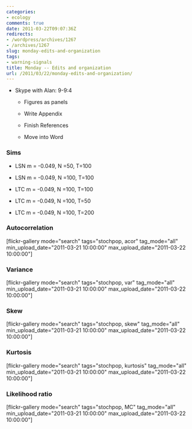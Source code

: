 ```yaml
---
categories:
- ecology
comments: true
date: 2011-03-22T09:07:36Z
redirects:
- /wordpress/archives/1267
- /archives/1267
slug: monday-edits-and-organization
tags:
- warning-signals
title: Monday -- Edits and organization
url: /2011/03/22/monday-edits-and-organization/
---
```


* Skype with Alan: 9-9:4

	
  * Figures as panels

	
  * Write Appendix

	
  * Finish References

	
  * Move into Word




### Sims





	
  * LSN m = -0.049, N =50, T=100

	
  * LSN m = -0.049, N =100, T=100

	
  * LTC m = -0.049, N =100, T=100

	
  * LTC m = -0.049, N =100, T=50

	
  * LTC m = -0.049, N =100, T=200




### Autocorrelation


[flickr-gallery mode="search" tags="stochpop, acor"  tag_mode="all"  min_upload_date="2011-03-21 10:00:00" max_upload_date="2011-03-22 10:00:00"]


### Variance


[flickr-gallery mode="search" tags="stochpop, var" tag_mode="all" min_upload_date="2011-03-21 10:00:00" max_upload_date="2011-03-22 10:00:00"]


### Skew


[flickr-gallery mode="search" tags="stochpop, skew" tag_mode="all" min_upload_date="2011-03-21 10:00:00" max_upload_date="2011-03-22 10:00:00"]


### Kurtosis


[flickr-gallery mode="search" tags="stochpop, kurtosis"  tag_mode="all"  min_upload_date="2011-03-21 10:00:00" max_upload_date="2011-03-22 10:00:00"]


### Likelihood ratio


[flickr-gallery mode="search" tags="stochpop, MC"  tag_mode="all"  min_upload_date="2011-03-21 10:00:00" max_upload_date="2011-03-22 10:00:00"]
